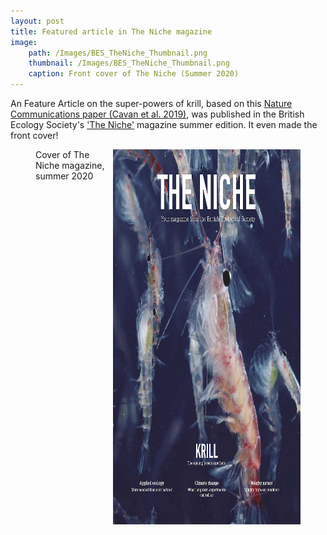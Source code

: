 ```yaml
---
layout: post
title: Featured article in The Niche magazine
image: 
    path: /Images/BES_TheNiche_Thumbnail.png
    thumbnail: /Images/BES_TheNiche_Thumbnail.png
    caption: Front cover of The Niche (Summer 2020)
---
```


An Feature Article on the super-powers of krill, based on this [Nature Communications paper (Cavan et al. 2019)](https://www.nature.com/articles/s41467-019-12668-7), was published in the British Ecology Society's ['The Niche'](https://www.britishecologicalsociety.org/membership-community/the-niche/) magazine summer edition. It even made the front cover!


<figure>
<img src="/Images/BES_TheNiche_Summer_2020.png" style="float: right;" width = "300" height = "600" alt="" >
    <figcaption>Cover of The Niche magazine, summer 2020</figcaption>
</figure>
